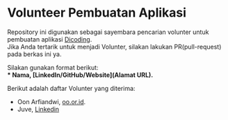 # Volunteer Pembuatan Aplikasi
Repository ini digunakan sebagai sayembara pencarian volunter untuk pembuatan aplikasi [Dicoding](www.dicoding.com). <br>
Jika Anda tertarik untuk menjadi Volunter, silakan lakukan PR(pull-request) pada berkas ini ya.<br>

Silakan gunakan format berikut:<br>
**\* Nama, [LinkedIn/GitHub/Website](Alamat URL).**  

Berikut adalah daftar Volunter yang diterima:
* Oon Arfiandwi, [oo.or.id](https://oo.or.id).
* Juve, [Linkedin](https://www.linkedin.com/in/juve/)
